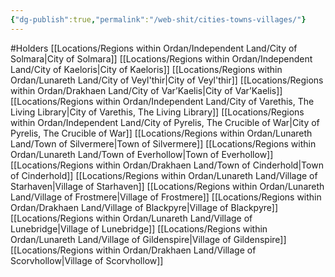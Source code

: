 ```yaml
---
{"dg-publish":true,"permalink":"/web-shit/cities-towns-villages/"}
---
```


#Holders
[[Locations/Regions within Ordan/Independent Land/City of Solmara\|City of Solmara]]
[[Locations/Regions within Ordan/Independent Land/City of Kaeloris\|City of Kaeloris]]
[[Locations/Regions within Ordan/Lunareth Land/City of Veyl'thir\|City of Veyl'thir]]
[[Locations/Regions within Ordan/Drakhaen Land/City of Var’Kaelis\|City of Var’Kaelis]]
[[Locations/Regions within Ordan/Independent Land/City of Varethis, The Living Library\|City of Varethis, The Living Library]]
[[Locations/Regions within Ordan/Independent Land/City of Pyrelis, The Crucible of War\|City of Pyrelis, The Crucible of War]]
[[Locations/Regions within Ordan/Lunareth Land/Town of Silvermere\|Town of Silvermere]]
[[Locations/Regions within Ordan/Lunareth Land/Town of Everhollow\|Town of Everhollow]]
[[Locations/Regions within Ordan/Drakhaen Land/Town of Cinderhold\|Town of Cinderhold]]
[[Locations/Regions within Ordan/Lunareth Land/Village of Starhaven\|Village of Starhaven]]
[[Locations/Regions within Ordan/Lunareth Land/Village of Frostmere\|Village of Frostmere]]
[[Locations/Regions within Ordan/Drakhaen Land/Village of Blackpyre\|Village of Blackpyre]]
[[Locations/Regions within Ordan/Lunareth Land/Village of Lunebridge\|Village of Lunebridge]]
[[Locations/Regions within Ordan/Lunareth Land/Village of Gildenspire\|Village of Gildenspire]]
[[Locations/Regions within Ordan/Drakhaen Land/Village of Scorvhollow\|Village of Scorvhollow]]

